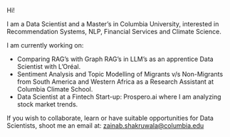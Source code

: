 Hi! 

I am a Data Scientist and a Master’s in Columbia University, interested in Recommendation Systems, NLP, Financial Services and Climate Science.

I am currently working on:
-  Comparing RAG’s with Graph RAG’s in LLM’s as an apprentice Data Scientist with L’Oréal.
-  Sentiment Analysis and Topic Modelling of Migrants v/s Non-Migrants from South America and Western Africa as a Research Assistant at Columbia Climate School.
-  Data Scientist at a Fintech Start-up: Prospero.ai where I am analyzing stock market trends.

If you wish to collaborate, learn or have suitable opportunities for Data Scientists, shoot me an email at: zainab.shakruwala@columbia.edu

<!---
zainab2303/zainab2303 is a ✨ special ✨ repository because its `README.md` (this file) appears on your GitHub profile.
You can click the Preview link to take a look at your changes.
--->
